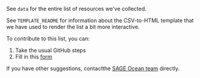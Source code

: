 See `data` for the entire list of resources we've collected.

See `TEMPLATE_README` for information about the CSV-to-HTML template that we have used to render the list a bit more interactive.

To contribute to this list, you can:
1. Take the usual GitHub steps
2. Fill in this [form](https://forms.gle/YbBEU7pFMh4ivSd19)

If you have other suggestions, contactthe [SAGE Ocean team](https://ocean.sagepub.com) directly.

